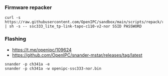 ### Firmware repacker

```
curl -s https://raw.githubusercontent.com/OpenIPC/sandbox/main/scripts/repack/repack.sh | sh -s -- ssc333_lite_tp-link-tapo-c110-v2-nor SSID PASSWORD
```

### Flashing

* https://t.me/openipc/109624
* https://github.com/OpenIPC/snander-mstar/releases/tag/latest

```
snander -p ch341a -e
snander -p ch341a -w openipc-ssc333-nor.bin
```
